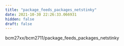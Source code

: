 ```yaml
---
title: "package_feeds_packages_netstinky"
date: 2021-10-30 22:26:33.066931
hidden: false
draft: false
---
```


bcm27xx/bcm2711/package_feeds_packages_netstinky

